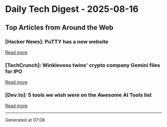 # Daily Tech Digest - 2025-08-16

## Top Articles from Around the Web

### [Hacker News]: PuTTY has a new website
[Read more](https://putty.software/)

### [TechCrunch]: Winklevoss twins&#8217; crypto company Gemini files for IPO
[Read more](https://techcrunch.com/2025/08/15/winklevoss-twins-crypto-company-gemini-files-for-ipo/)

### [Dev.to]: 5 tools we wish were on the Awesome AI Tools list
[Read more](https://dev.to/portia-ai/5-tools-we-wish-were-on-the-awesome-ai-tools-list-576m)


---
Generated at 07:08
